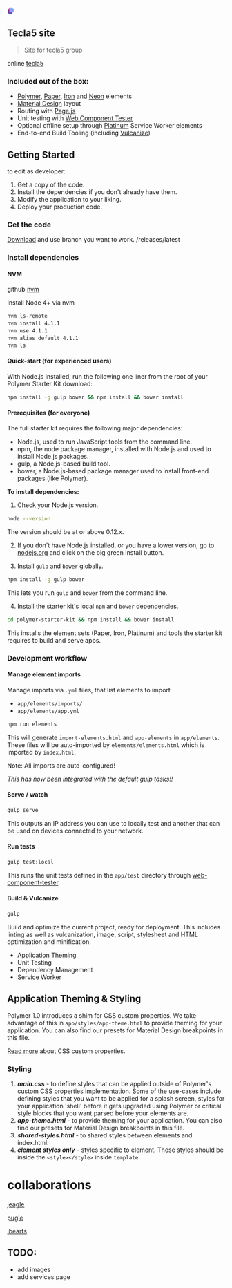 ![](./app/favicon.ico)

Tecla5 site
-----------

> Site for tecla5 group

online [tecla5](http://www.tecla5.com)

### Included out of the box:

-	[Polymer](http://polymer-project.org), [Paper](https://elements.polymer-project.org/browse?package=paper-elements), [Iron](https://elements.polymer-project.org/browse?package=iron-elements) and [Neon](https://elements.polymer-project.org/browse?package=neon-elements) elements
-	[Material Design](http://www.google.com/design/spec/material-design/introduction.html) layout
-	Routing with [Page.js](https://visionmedia.github.io/page.js/)
-	Unit testing with [Web Component Tester](https://github.com/Polymer/web-component-tester)
-	Optional offline setup through [Platinum](https://elements.polymer-project.org/browse?package=platinum-elements) Service Worker elements
-	End-to-end Build Tooling (including [Vulcanize](https://github.com/Polymer/vulcanize)\)

Getting Started
---------------

to edit as developer:

1.	Get a copy of the code.
2.	Install the dependencies if you don't already have them.
3.	Modify the application to your liking.
4.	Deploy your production code.

### Get the code

[Download](https://github.com/tecla5/site) and use branch you want to work. /releases/latest

### Install dependencies

#### NVM

github [nvm](https://github.com/creationix/nvm)

Install Node 4+ via nvm

```sh
nvm ls-remote
nvm install 4.1.1
nvm use 4.1.1
nvm alias default 4.1.1
nvm ls
```

#### Quick-start (for experienced users)

With Node.js installed, run the following one liner from the root of your Polymer Starter Kit download:

```sh
npm install -g gulp bower && npm install && bower install
```

#### Prerequisites (for everyone)

The full starter kit requires the following major dependencies:

-	Node.js, used to run JavaScript tools from the command line.
-	npm, the node package manager, installed with Node.js and used to install Node.js packages.
-	gulp, a Node.js-based build tool.
-	bower, a Node.js-based package manager used to install front-end packages (like Polymer).

**To install dependencies:**

1) Check your Node.js version.

```sh
node --version
```

The version should be at or above 0.12.x.

2) If you don't have Node.js installed, or you have a lower version, go to [nodejs.org](https://nodejs.org) and click on the big green Install button.

3) Install `gulp` and `bower` globally.

```sh
npm install -g gulp bower
```

This lets you run `gulp` and `bower` from the command line.

4) Install the starter kit's local `npm` and `bower` dependencies.

```sh
cd polymer-starter-kit && npm install && bower install
```

This installs the element sets (Paper, Iron, Platinum) and tools the starter kit requires to build and serve apps.

### Development workflow

#### Manage element imports

Manage imports via `.yml` files, that list elements to import

-	`app/elements/imports/`
-	`app/elements/app.yml`

```sh
npm run elements
```

This will generate `import-elements.html` and `app-elements` in `app/elements`. These files will be auto-imported by `elements/elements.html` which is imported by `index.html`.

Note: All imports are auto-configured!

*This has now been integrated with the default gulp tasks!!*

#### Serve / watch

```sh
gulp serve
```

This outputs an IP address you can use to locally test and another that can be used on devices connected to your network.

#### Run tests

```sh
gulp test:local
```

This runs the unit tests defined in the `app/test` directory through [web-component-tester](https://github.com/Polymer/web-component-tester).

#### Build & Vulcanize

```sh
gulp
```

Build and optimize the current project, ready for deployment. This includes linting as well as vulcanization, image, script, stylesheet and HTML optimization and minification.

-	Application Theming
-	Unit Testing
-	Dependency Management
-	Service Worker

Application Theming & Styling
-----------------------------

Polymer 1.0 introduces a shim for CSS custom properties. We take advantage of this in `app/styles/app-theme.html` to provide theming for your application. You can also find our presets for Material Design breakpoints in this file.

[Read more](https://www.polymer-project.org/1.0/docs/devguide/styling.html) about CSS custom properties.

### Styling

1.	***main.css*** - to define styles that can be applied outside of Polymer's custom CSS properties implementation. Some of the use-cases include defining styles that you want to be applied for a splash screen, styles for your application 'shell' before it gets upgraded using Polymer or critical style blocks that you want parsed before your elements are.
2.	***app-theme.html*** - to provide theming for your application. You can also find our presets for Material Design breakpoints in this file.
3.	***shared-styles.html*** - to shared styles between elements and index.html.
4.	***element styles only*** - styles specific to element. These styles should be inside the `<style></style>` inside `template`.

collaborations
==============

[jeagle](http://mu.jeagle.es/groupjs/)

[pugle](http://pugle.net/)

[ibearts](http://ibearts.com/)

TODO:
-----

-	add images
-	add services page
